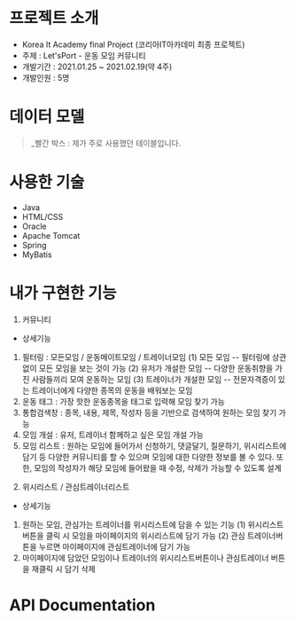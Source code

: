 # 프로젝트 소개

* Korea It Academy final Project (코리아IT아카데미 최종 프로젝트)
* 주제 : Let'sPort - 운동 모임 커뮤니티
* 개발기간 : 2021.01.25 ~ 2021.02.19(약 4주)
* 개발인원 : 5명

# 데이터 모델

> _빨간 박스 : 제가 주로 사용했던 테이블입니다.


# 사용한 기술

* Java
* HTML/CSS
* Oracle
* Apache Tomcat
* Spring
* MyBatis

# 내가 구현한 기능

1. 커뮤니티

* 상세기능
1) 필터링 : 모든모임 / 운동메이트모임 / 트레이너모임
  (1) 모든 모임
      -- 필터링에 상관없이 모든 모임을 보는 것이 가능
  (2) 유저가 개설한 모임
      -- 다양한 운동취향을 가진 사람들끼리 모여 운동하는 모임
  (3) 트레이너가 개설한 모임
      -- 전문자격증이 있는 트레이너에게 다양한 종목의 운동을
        배워보는 모임
2) 운동 태그   : 가장 핫한 운동종목을 태그로 입력해 모임 찾기 가능
3) 통합검색창  : 종목, 내용, 제목, 작성자 등을 기반으로 검색하여 원하는 모임 찾기 가능
4) 모임 개설   : 유저, 트레이너 함께하고 싶은 모임 개설 가능
5) 모임 리스트 : 원하는 모임에 들어가서 신청하기, 댓글달기, 질문하기, 위시리스트에 담기 등 다양한 커뮤니티를 할 수 있으며
                모임에 대한 다양한 정보를 볼 수 있다.
                또한, 모임의 작성자가 해당 모임에 들어왔을 때 수정, 삭제가 가능할 수 있도록 설계


2. 위시리스트 / 관심트레이너리스트

* 상세기능
1) 원하는 모임, 관심가는 트레이너를 위시리스트에 담을 수 있는 기능
  (1) 위시리스트버튼을 클릭 시 모임을 마이페이지의 위시리스트에 담기 가능
  (2) 관심 트레이너버튼을 누르면 마이페이지에 관심트레이너에 담기 가능
2) 마이페이지에 담았던 모임이나 트레이너의 위시리스트버튼이나 관심트레이너 버튼을 재클릭 시 담기 삭제

  
# API Documentation
